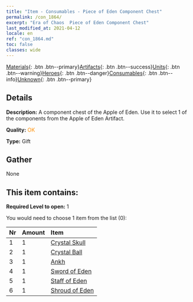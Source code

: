 ```yaml
---
title: "Item - Consumables - Piece of Eden Component Chest"
permalink: /con_1864/
excerpt: "Era of Chaos  Piece of Eden Component Chest"
last_modified_at: 2021-04-12
locale: en
ref: "con_1864.md"
toc: false
classes: wide
---
```

 [Materials](/Items/){: .btn .btn--primary}[Artifacts](/Items/Artifacts/){: .btn .btn--success}[Units](/Items/Units/){: .btn .btn--warning}[Heroes](/Items/Heroes/){: .btn .btn--danger}[Consumables](/Items/Consumables/){: .btn .btn--info}[Unknown](/Items/Unknown/){: .btn .btn--primary}

## Details
 **Description:** A component chest of the Apple of Eden. Use it to select 1 of the components from the Apple of Eden Artifact.

 **Quality:** <span style="color: #FF8C00">OK</span>

 **Type:** Gift

## Gather

  None

## This item contains:

 **Required Level to open:** 1

 You would need to choose 1 item from the list (0):

  | Nr | Amount |     Item    |
  |:---|:-------|:------------|
  | 1 | 1 | [Crystal Skull](/Items/art_182/) | 
  | 2 | 1 | [Crystal Ball](/Items/art_183/) | 
  | 3 | 1 | [Ankh](/Items/art_184/) | 
  | 4 | 1 | [Sword of Eden](/Items/art_185/) | 
  | 5 | 1 | [Staff of Eden](/Items/art_186/) | 
  | 6 | 1 | [Shroud of Eden](/Items/art_187/) | 

